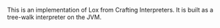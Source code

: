 This is an implementation of Lox from Crafting Interpreters. It is built as a tree-walk interpreter on the JVM.
